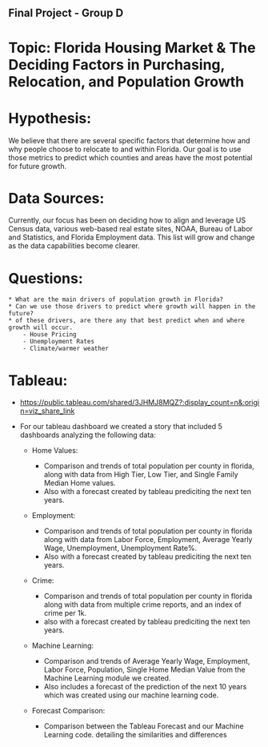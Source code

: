 ## Final Project - Group D

# Topic: Florida Housing Market & The Deciding Factors in Purchasing, Relocation, and Population Growth

# Hypothesis: 
We believe that there are several specific factors that determine how and why people choose to relocate to and within Florida. Our goal is to use those metrics to predict which counties and areas have the most potential for future growth.

# Data Sources: 
Currently, our focus has been on deciding how to align and leverage US Census data, various web-based real estate sites, NOAA, Bureau of Labor and Statistics, and Florida Employment data. This list will grow and change as the data capabilities become clearer.

# Questions:
    * What are the main drivers of population growth in Florida?
	* Can we use those drivers to predict where growth will happen in the future?
    * of these drivers, are there any that best predict when and where growth will occur.
        - House Pricing
        - Unemployment Rates
        - Climate/warmer weather

# Tableau:
* https://public.tableau.com/shared/3JHMJ8MQZ?:display_count=n&:origin=viz_share_link
	
* For our tableau dashboard we created a story that included 5 dashboards analyzing the following data:	
	- Home Values: 
		* Comparison and trends of total population per county in florida, 
		along with data from High Tier, Low Tier, and Single Family Median Home values. 
		* Also with a forecast created by tableau prediciting the next ten years.
		
	- Employment: 
		* Comparison and trends of total population per county in florida 
		along with data from Labor Force, Employment, Average Yearly Wage, Unemployment, Unemployment Rate%. 
		* Also with a forecast created by tableau prediciting the next ten years.
		
	- Crime: 
		* Comparison and trends of total population per county in florida
		along with data from multiple crime reports, and an index of crime per 1k. 			
		* also with a forecast created by tableau prediciting the next ten years.
		
	- Machine Learning: 
		* Comparison and trends of Average Yearly Wage, Employment, Labor Force, Population, Single Home Median Value 
		  from the Machine Learning module we created.
		* Also includes a forecast of the prediction of the next 10 years which was created using our machine learning code.
	- Forecast Comparison: 
		* Comparison between the Tableau Forecast and our Machine Learning code. detailing the similarities and differences 
